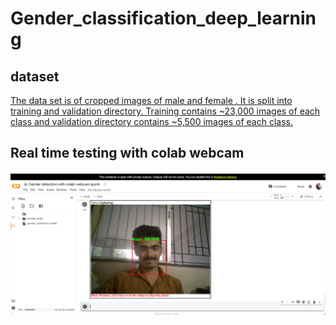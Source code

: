 # Gender_classification_deep_learning
## dataset  
[The data set is of cropped images of male and female . It is split into training and validation directory. Training contains ~23,000 images of each class and validation directory contains ~5,500 images of each class.](https://www.kaggle.com/cashutosh/gender-classification-dataset)

## Real time testing with colab webcam
![img](https://github.com/vishalbpatil1/Gender_classification_deep_learning/blob/main/Screenshot%20(182).png)
